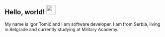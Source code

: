 <!--[![Top Langs](https://github-readme-stats.vercel.app/api/top-langs/?username=igortomic99&layout=compact&theme=dark)](https://github.com/igortomic99)-->

## Hello, world! <img src="https://raw.githubusercontent.com/MartinHeinz/MartinHeinz/master/wave.gif" width="30px">


My name is Igor Tomić and I am software developer. I am from Serbia, living in Belgrade and currently studying at Military Academy.


<!--
**igortomic99/igortomic99** is a ✨ _special_ ✨ repository because its `README.md` (this file) appears on your GitHub profile.

Here are some ideas to get you started:

- 🔭 I’m currently working on ...
- 🌱 I’m currently learning ...
- 👯 I’m looking to collaborate on ...
- 🤔 I’m looking for help with ...
- 💬 Ask me about ...
- 📫 How to reach me: ...
- 😄 Pronouns: ...
- ⚡ Fun fact: ...
-->
